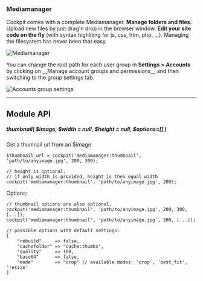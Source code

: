 ### Mediamanager

Cockpit comes with a complete Mediamanager. **Manage folders and files.** Upload new files by just drag'n drop in the browser window.
**Edit your site code on the fly** (with syntax highliting for js, css, htm, php, ...). Managing the filesystem has never been that easy.

![Mediamanager](images/mediamanager.png)


<div class="uk-alert">
    You can change the root path for each user group in <strong>Settings &gt; Accounts</strong> by clicking on <i class="uk-icon-group"></i> __Manage account groups and permissions__ and then switching to the group settings tab.
</div>

![Accounts group settings](images/accounts.groups.settings.png)


---

## Module API

##### thumbnail( $image, $width = null, $height = null, $options=[] )

Get a thumnail url from an $image

```
$thumbnail_url = cockpit('mediamanager:thumbnail', 'path/to/anyimage.jpg', 200, 300);
```

```
// height is optional.
// if only width is provided, height is then equal width
cockpit('mediamanager:thumbnail', 'path/to/anyimage.jpg', 200);
```

Options:

```
// thumbnail options are also optional.
cockpit('mediamanager:thumbnail', 'path/to/anyimage.jpg', 200, 300, [...]);
cockpit('mediamanager:thumbnail', 'path/to/anyimage.jpg', 200, [...]);

// possible options with default settings:
[
    "rebuild"     => false,
    "cachefolder" => "cache:thumbs",
    "quality"     => 100,
    "base64"      => false,
    "mode"        => "crop" // available modes: 'crop', 'best_fit', 'resize'
]
```
